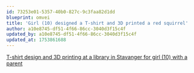 ```yaml
---
id: 73253e01-5357-40b0-827c-9c3faa82d1dd
blueprint: omvei
title: 'Girl (10) designed a T-shirt and 3D printed a red squirrel'
author: a10e8745-df51-4f66-86cc-3040d3f15c4f
updated_by: a10e8745-df51-4f66-86cc-3040d3f15c4f
updated_at: 1753861688
---
```

[T-shirt design and 3D printing at a library in Stavanger for girl (10) with a parent](https://youtube.com/shorts/tXVEz_8L7oU?si=wXJ49oSwj1wkN16A)